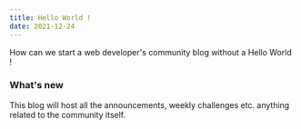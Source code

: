 ```yaml
---
title: Hello World ! 
date: 2021-12-24
---
```


How can we start a web developer's community blog without a Hello World !

### What's new 

This blog will host all the announcements, weekly challenges etc. anything related to the community itself.
